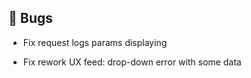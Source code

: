 ## 🐛 Bugs

- Fix request logs params displaying

- Fix rework UX feed: drop-down error with some data